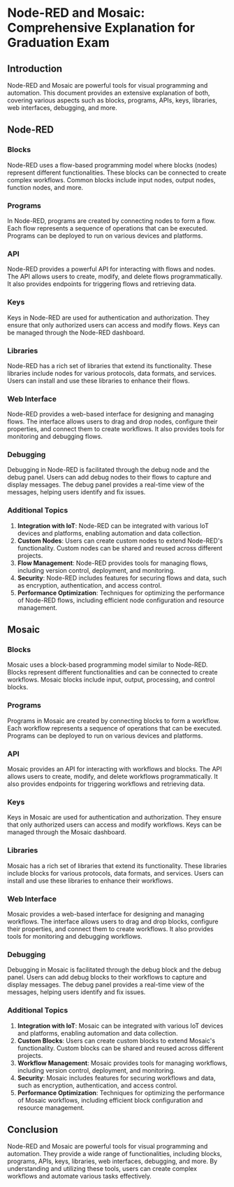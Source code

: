 
# Node-RED and Mosaic: Comprehensive Explanation for Graduation Exam

## Introduction
Node-RED and Mosaic are powerful tools for visual programming and automation. This document provides an extensive explanation of both, covering various aspects such as blocks, programs, APIs, keys, libraries, web interfaces, debugging, and more.

## Node-RED

### Blocks
Node-RED uses a flow-based programming model where blocks (nodes) represent different functionalities. These blocks can be connected to create complex workflows. Common blocks include input nodes, output nodes, function nodes, and more.

### Programs
In Node-RED, programs are created by connecting nodes to form a flow. Each flow represents a sequence of operations that can be executed. Programs can be deployed to run on various devices and platforms.

### API
Node-RED provides a powerful API for interacting with flows and nodes. The API allows users to create, modify, and delete flows programmatically. It also provides endpoints for triggering flows and retrieving data.

### Keys
Keys in Node-RED are used for authentication and authorization. They ensure that only authorized users can access and modify flows. Keys can be managed through the Node-RED dashboard.

### Libraries
Node-RED has a rich set of libraries that extend its functionality. These libraries include nodes for various protocols, data formats, and services. Users can install and use these libraries to enhance their flows.

### Web Interface
Node-RED provides a web-based interface for designing and managing flows. The interface allows users to drag and drop nodes, configure their properties, and connect them to create workflows. It also provides tools for monitoring and debugging flows.

### Debugging
Debugging in Node-RED is facilitated through the debug node and the debug panel. Users can add debug nodes to their flows to capture and display messages. The debug panel provides a real-time view of the messages, helping users identify and fix issues.

### Additional Topics
1. **Integration with IoT**: Node-RED can be integrated with various IoT devices and platforms, enabling automation and data collection.
2. **Custom Nodes**: Users can create custom nodes to extend Node-RED's functionality. Custom nodes can be shared and reused across different projects.
3. **Flow Management**: Node-RED provides tools for managing flows, including version control, deployment, and monitoring.
4. **Security**: Node-RED includes features for securing flows and data, such as encryption, authentication, and access control.
5. **Performance Optimization**: Techniques for optimizing the performance of Node-RED flows, including efficient node configuration and resource management.

## Mosaic

### Blocks
Mosaic uses a block-based programming model similar to Node-RED. Blocks represent different functionalities and can be connected to create workflows. Mosaic blocks include input, output, processing, and control blocks.

### Programs
Programs in Mosaic are created by connecting blocks to form a workflow. Each workflow represents a sequence of operations that can be executed. Programs can be deployed to run on various devices and platforms.

### API
Mosaic provides an API for interacting with workflows and blocks. The API allows users to create, modify, and delete workflows programmatically. It also provides endpoints for triggering workflows and retrieving data.

### Keys
Keys in Mosaic are used for authentication and authorization. They ensure that only authorized users can access and modify workflows. Keys can be managed through the Mosaic dashboard.

### Libraries
Mosaic has a rich set of libraries that extend its functionality. These libraries include blocks for various protocols, data formats, and services. Users can install and use these libraries to enhance their workflows.

### Web Interface
Mosaic provides a web-based interface for designing and managing workflows. The interface allows users to drag and drop blocks, configure their properties, and connect them to create workflows. It also provides tools for monitoring and debugging workflows.

### Debugging
Debugging in Mosaic is facilitated through the debug block and the debug panel. Users can add debug blocks to their workflows to capture and display messages. The debug panel provides a real-time view of the messages, helping users identify and fix issues.

### Additional Topics
1. **Integration with IoT**: Mosaic can be integrated with various IoT devices and platforms, enabling automation and data collection.
2. **Custom Blocks**: Users can create custom blocks to extend Mosaic's functionality. Custom blocks can be shared and reused across different projects.
3. **Workflow Management**: Mosaic provides tools for managing workflows, including version control, deployment, and monitoring.
4. **Security**: Mosaic includes features for securing workflows and data, such as encryption, authentication, and access control.
5. **Performance Optimization**: Techniques for optimizing the performance of Mosaic workflows, including efficient block configuration and resource management.

## Conclusion
Node-RED and Mosaic are powerful tools for visual programming and automation. They provide a wide range of functionalities, including blocks, programs, APIs, keys, libraries, web interfaces, debugging, and more. By understanding and utilizing these tools, users can create complex workflows and automate various tasks effectively.
